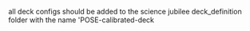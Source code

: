 all deck configs should be added to the science jubilee deck_definition folder with the name 'POSE-calibrated-deck
